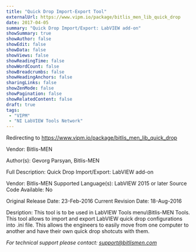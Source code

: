 ```yaml
---
title: "Quick Drop Import-Export Tool"
externalUrl: https://www.vipm.io/package/bitlis_men_lib_quick_drop
date: 2017-04-05
summary: "Quick Drop Import/Export: LabVIEW add-on"
showSummary: true
showAuthor: false
showEdit: false
showData: false
showViews: false
showReadingTime: false
showWordCount: false
showBreadcrumbs: false
showHeadingAnchors: false
sharingLinks: false
showZenMode: false
showPagination: false
showRelatedContent: false
draft: true
tags:
 - "VIPM"
 - "NI LabVIEW Tools Network"
---
```


Redirecting to https://www.vipm.io/package/bitlis_men_lib_quick_drop

Vendor: Bitlis-MEN

Author(s): Gevorg Parsyan, Bitlis-MEN
 
Full Description:
Quick Drop Import/Export: LabVIEW add-on

Vendor: Bitlis-MEN
Supported Language(s): LabVIEW 2015 or later
Source Code Available: No

Original Release Date:  23-Feb-2016
Current Revision Date: 18-Aug-2016

Desription:
This tool is to be used in LabVIEW Tools menu\\Bitlis-MEN Tools. This tool allows to import and export LabVIEW quick drop configurations into .ini file. This allows the engineers to easily move from one computer to another and have their own quick drop shotcuts with them. 

*For technical support please contact: support@bitlismen.com*